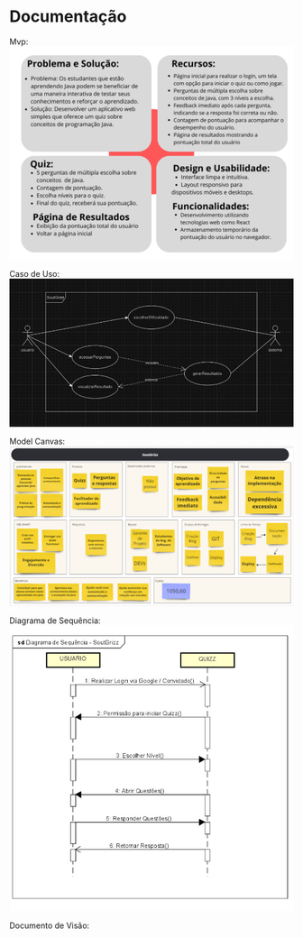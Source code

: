 # Documentação
Mvp:
![MVP](./Doc/MVP.png)

Caso de Uso:
![CdU](./Doc/CasoUso.jpeg)

Model Canvas:
![MC](./Doc/ModelCanvas.png)

Diagrama de Sequência:
![DS](./Doc/DSequencia.jpeg)

Documento de Visão:
